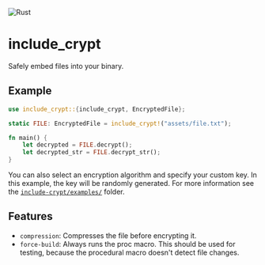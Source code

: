 ![Rust](https://github.com/not-matthias/include_crypt/workflows/Rust/badge.svg)

# include_crypt
Safely embed files into your binary.

## Example

```rust
use include_crypt::{include_crypt, EncryptedFile};

static FILE: EncryptedFile = include_crypt!("assets/file.txt");

fn main() {
    let decrypted = FILE.decrypt();
    let decrypted_str = FILE.decrypt_str();
}
```

You can also select an encryption algorithm and specify your custom key. In this example, the key will be randomly generated. For more information see the [`include-crypt/examples/`](./include-crypt/examples) folder.

## Features

- `compression`: Compresses the file before encrypting it.
- `force-build`: Always runs the proc macro. This should be used for testing, because the procedural macro doesn't detect file changes.
